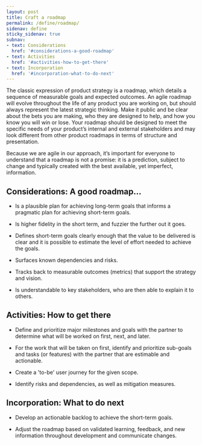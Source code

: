 ```yaml
---
layout: post
title: Craft a roadmap
permalink: /define/roadmap/
sidenav: define
sticky_sidenav: true
subnav:
- text: Considerations
  href: '#considerations-a-good-roadmap'
- text: Activities
  href: '#activities-how-to-get-there'
- text: Incorporation
  href: '#incorporation-what-to-do-next'
---
```


The classic expression of product strategy is a roadmap, which details a sequence of measurable goals and expected outcomes. An agile roadmap will evolve throughout the life of any product you are working on, but should always represent the latest strategic thinking. Make it public and be clear about the bets you are making, who they are designed to help, and how you know you will win or lose. Your roadmap should be designed to meet the specific needs of your product’s internal and external stakeholders and may look different from other product roadmaps in terms of structure and presentation.

Because we are agile in our approach, it’s important for everyone to understand that a roadmap is not a promise: it is a prediction, subject to change and typically created with the best available, yet imperfect, information.

## Considerations: A good roadmap...

- Is a plausible plan for achieving long-term goals that informs a pragmatic plan for achieving short-term goals.

- Is higher fidelity in the short term, and fuzzier the further out it goes.

- Defines short-term goals clearly enough that the value to be delivered is clear and it is possible to estimate the level of effort needed to achieve the goals.

- Surfaces known dependencies and risks.

- Tracks back to measurable outcomes (metrics) that support the strategy and vision.

- Is understandable to key stakeholders, who are then able to explain it to others.

## Activities: How to get there

- Define and prioritize major milestones and goals with the partner to determine what will be worked on first, next, and later.

- For the work that will be taken on first, identify and prioritize sub-goals and tasks (or features) with the partner that are estimable and actionable.

- Create a 'to-be' user journey for the given scope.

- Identify risks and dependencies, as well as mitigation measures.

## Incorporation: What to do next

- Develop an actionable backlog to achieve the short-term goals.

- Adjust the roadmap based on validated learning, feedback, and new information throughout development and communicate changes.
